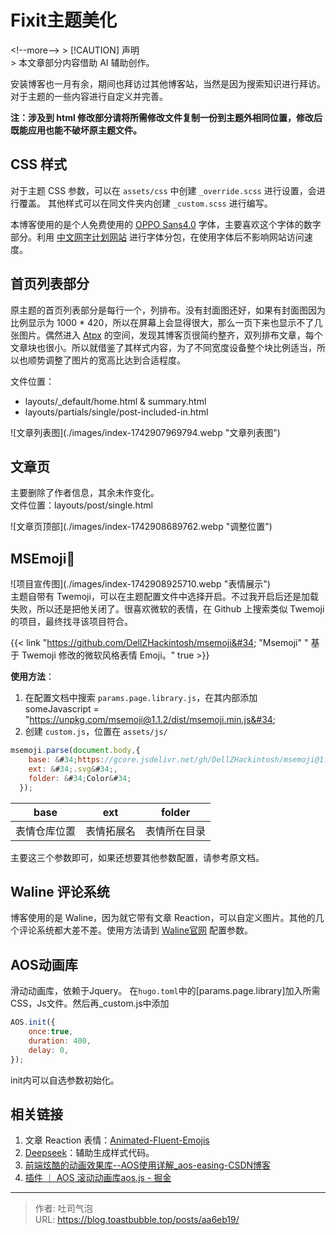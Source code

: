 # Fixit主题美化


&lt;!--more--&gt;
&gt; [!CAUTION] 声明  
&gt; 本文章部分内容借助 AI 辅助创作。

安装博客也一月有余，期间也拜访过其他博客站，当然是因为搜索知识进行拜访。对于主题的一些内容进行自定义并完善。

**注：涉及到 html 修改部分请将所需修改文件复制一份到主题外相同位置，修改后既能应用也能不破坏原主题文件。**

## CSS 样式
对于主题 CSS 参数，可以在 `assets/css` 中创建 `_override.scss` 进行设置，会进行覆盖。  其他样式可以在同文件夹内创建 `_custom.scss` 进行编写。  

本博客使用的是个人免费使用的 [OPPO Sans4.0](https://www.coloros.com/article/A00000074/) 字体，主要喜欢这个字体的数字部分。利用 [中文网字计划网站](https://chinese-font.netlify.app/zh-cn/) 进行字体分包，在使用字体后不影响网站访问速度。
## 首页列表部分

原主题的首页列表部分是每行一个，列排布。没有封面图还好，如果有封面图因为比例显示为 1000 * 420，所以在屏幕上会显得很大，那么一页下来也显示不了几张图片。偶然进入 [Atpx](https://atpx.com/blog/) 的空间，发现其博客页很简约整齐，双列排布文章，每个文章块也很小。所以就借鉴了其样式内容，为了不同宽度设备整个块比例适当，所以也顺势调整了图片的宽高比达到合适程度。  

文件位置：
- layouts/\_default/home.html &amp; summary.html 
- layouts/partials/single/post-included-in.html

![文章列表图](./images/index-1742907969794.webp  &#34;文章列表图&#34;)
## 文章页
主要删除了作者信息，其余未作变化。  
文件位置：layouts/post/single.html

![文章页顶部](./images/index-1742908689762.webp &#34;调整位置&#34;)

## MSEmoji🎉

![项目宣传图](./images/index-1742908925710.webp  &#34;表情展示&#34;)  
主题自带有 Twemoji，可以在主题配置文件中选择开启。不过我开启后还是加载失败，所以还是把他关闭了。很喜欢微软的表情，在 Github 上搜索类似 Twemoji 的项目，最终找寻该项目符合。  

{{&lt; link &#34;https://github.com/DellZHackintosh/msemoji&#34;  &#34;Msemoji&#34; &#34; 基于 Twemoji 修改的微软风格表情 Emoji。&#34;   true &gt;}}

**使用方法**：
1. 在配置文档中搜索 `params.page.library.js`，在其内部添加  
   someJavascript = &#34;https://unpkg.com/msemoji@1.1.2/dist/msemoji.min.js&#34;
2. 创建 `custom.js`，位置在 `assets/js/`
```js
msemoji.parse(document.body,{
    base: &#34;https://gcore.jsdelivr.net/gh/DellZHackintosh/msemoji@1.1.2/src/&#34;,
    ext: &#34;.svg&#34;, 
    folder: &#34;Color&#34;
  });
```

| base   | ext   | folder |
| ------ | ----- | ------ |
| 表情仓库位置 | 表情拓展名 | 表情所在目录 |  

主要这三个参数即可，如果还想要其他参数配置，请参考原文档。

## Waline 评论系统
博客使用的是 Waline，因为就它带有文章 Reaction，可以自定义图片。其他的几个评论系统都大差不差。使用方法请到 [Waline官网](https://waline.js.org/) 配置参数。

## AOS动画库

滑动动画库，依赖于Jquery。
在`hugo.toml`中的[params.page.library]加入所需CSS，Js文件。然后再_custom.js中添加
```js
AOS.init({
	once:true,
	duration: 400,
	delay: 0,
});
```
init内可以自选参数初始化。
## 相关链接

1. 文章 Reaction 表情：[Animated-Fluent-Emojis](https://github.com/Tarikul-Islam-Anik/Animated-Fluent-Emojis)
2. [Deepseek](https://www.deepseek.com)：辅助生成样式代码。
3. [前端炫酷的动画效果库--AOS使用详解\_aos-easing-CSDN博客](https://blog.csdn.net/weixin_45277161/article/details/112302569)
4. [插件 ｜ AOS 滚动动画库aos.js - 掘金](https://juejin.cn/post/7018850667653496839)

---

> 作者: 吐司气泡  
> URL: https://blog.toastbubble.top/posts/aa6eb19/  

